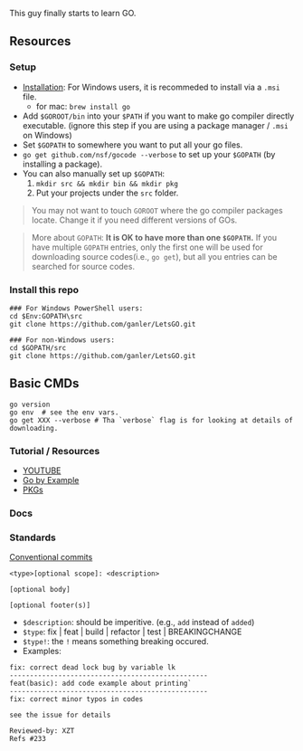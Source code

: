 This guy finally starts to learn GO.

## Resources

### Setup

* [Installation](https://golang.org/doc/install): For Windows users, it is recommeded to install via a `.msi` file.
    * for mac: `brew install go`
* Add `$GOROOT/bin` into your `$PATH` if you want to make go compiler directly executable. (ignore this step if you are using a package manager / `.msi` on Windows)
* Set `$GOPATH` to somewhere you want to put all your go files.
* `go get github.com/nsf/gocode --verbose` to set up your `$GOPATH` (by installing a package).
* You can also manually set up `$GOPATH`:
    1. `mkdir src && mkdir bin && mkdir pkg`
    2. Put your projects under the `src` folder.

> You may not want to touch `GOROOT` where the go compiler packages locate. Change it if you need different versions of GOs.

> More about `GOPATH`: **It is OK to have more than one `$GOPATH`.**
> If you have multiple `GOPATH` entries, only the first one will be used for downloading source codes(i.e., `go get`), but all you entries can be searched for source codes. 

### Install this repo

```
### For Windows PowerShell users:
cd $Env:GOPATH\src
git clone https://github.com/ganler/LetsGO.git

### For non-Windows users:
cd $GOPATH/src
git clone https://github.com/ganler/LetsGO.git
```

## Basic CMDs

```shell
go version
go env  # see the env vars.
go get XXX --verbose # Tha `verbose` flag is for looking at details of downloading.
```

### Tutorial / Resources

* [YOUTUBE](https://www.youtube.com/watch?v=YS4e4q9oBaU)
* [Go by Example](https://gobyexample.com/)
* [PKGs](https://golang.org/pkg/)

### Docs


### Standards

[Conventional commits](https://www.conventionalcommits.org/en/v1.0.0/)
```
<type>[optional scope]: <description>

[optional body]

[optional footer(s)]
```
* `$description`: should be imperitive. (e.g., `add` instead of `added`)
* `$type`: fix | feat | build | refactor | test | BREAKINGCHANGE
* `$type!`: the `!` means something breaking occured.
* Examples:
```
fix: correct dead lock bug by variable lk
-------------------------------------------------
feat(basic): add code example about printing`
-------------------------------------------------
fix: correct minor typos in codes

see the issue for details

Reviewed-by: XZT
Refs #233
```
